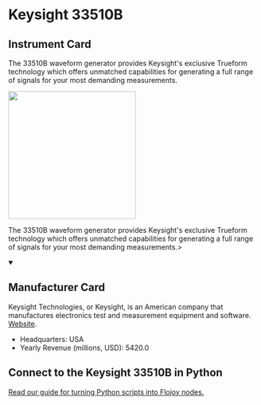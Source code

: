 
# Keysight 33510B

## Instrument Card

<div className="flex">

<div>

The 33510B waveform generator provides Keysight's exclusive Trueform technology which offers unmatched capabilities for generating a full range of signals for your most demanding measurements.

</div>

<img width="256" src="https://v5.airtableusercontent.com/v1/19/19/1691539200000/ea24koJa7PMnQr_W1OgMRQ/PWqdc_VfExHEAouFRabT_e6RejbFDbw-9r8zsj5rlON68OkN_lynokXB5HrDTQbFGmowIqdF_bZZawe3Vvq14ro9LWsricWI1U0jtRp0Jk4/HMQQZgRUyO53ZapdA-ZK5HhQPIxJK7i_IXyFToaEF_Y"/>

</div>

The 33510B waveform generator provides Keysight's exclusive Trueform technology which offers unmatched capabilities for generating a full range of signals for your most demanding measurements.>

<details open>
<summary><h2>Manufacturer Card</h2></summary>

Keysight Technologies, or Keysight, is an American company that manufactures electronics test and measurement equipment and software. <a href="https://www.keysight.com/us/en/home.html">Website</a>.

<ul>
  <li>Headquarters: USA</li>
  <li>Yearly Revenue (millions, USD): 5420.0</li>
</ul>
</details>

## Connect to the Keysight 33510B in Python

[Read our guide for turning Python scripts into Flojoy nodes.](https://docs.flojoy.ai/custom-nodes/creating-custom-node/)


